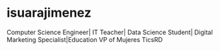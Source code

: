 # isuarajimenez
Computer Science Engineer| IT Teacher| Data Science Student| Digital Marketing Specialist|Education VP of Mujeres TicsRD
